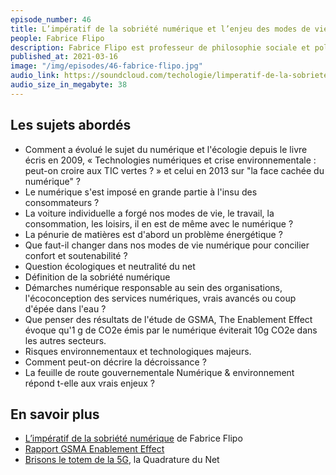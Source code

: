 ```yaml
---
episode_number: 46
title: L’impératif de la sobriété numérique et l’enjeu des modes de vie
people: Fabrice Flipo
description: Fabrice Flipo est professeur de philosophie sociale et politique, philosophie des sciences et techniques à l'Institut Mines-Télécom et chercheur au Laboratoire de changement social et politique à l’Université de Paris. Il est l'auteur de L’impératif de la sobriété numérique, L’enjeu des modes de vie.
published_at: 2021-03-16
image: "/img/episodes/46-fabrice-flipo.jpg"
audio_link: https://soundcloud.com/techologie/limperatif-de-la-sobriete-numerique-et-lenjeu-des-modes-de-vie-avec-fabrice-flipo
audio_size_in_megabyte: 38
---
```


## Les sujets abordés

* Comment a évolué le sujet du numérique et l'écologie depuis le livre écris en 2009, « Technologies numériques et crise environnementale : peut-on croire aux TIC vertes ? » et celui en 2013 sur "la face cachée du numérique" ?
* Le numérique s'est imposé en grande partie à l'insu des consommateurs ?
* La voiture individuelle a forgé nos modes de vie, le travail, la consommation, les loisirs, il en est de même avec le numérique ?
* La pénurie de matières est d'abord un problème énergétique ?
* Que faut-il changer dans nos modes de vie numérique pour concilier confort et soutenabilité ?
* Question écologiques et neutralité du net
* Définition de la sobriété numérique
* Démarches numérique responsable au sein des organisations, l'écoconception des services numériques, vrais avancés ou coup d'épée dans l'eau ?
* Que penser des résultats de l'étude de GSMA, The  Enablement Effect évoque qu'1 g de CO2e émis par le numérique éviterait 10g CO2e dans les autres secteurs.
* Risques environnementaux et technologiques majeurs.
* Comment peut-on décrire la décroissance ?
* La feuille de route gouvernementale Numérique & environnement répond t-elle aux vrais enjeux ?

## En savoir plus

* [L’impératif de la sobriété numérique](https://materiologiques.com/fr/essais-2427-4933/315-limperatif-de-la-sobriete-numerique-lenjeu-des-modes-de-vie-9782373612585.html) de Fabrice Flipo
* [Rapport GSMA Enablement Effect](https://www.gsma.com/betterfuture/wp-content/uploads/2019/12/GSMA_Enablement_Effect.pdf)
* [Brisons le totem de la 5G](https://www.laquadrature.net/2020/10/09/brisons-le-totem-de-la-5g/), la Quadrature du Net
